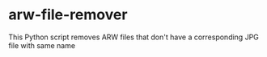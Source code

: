 # arw-file-remover
This Python script removes ARW files that don't have a corresponding JPG file with same name
